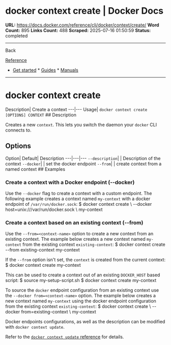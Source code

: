 # docker context create | Docker Docs

**URL:** https://docs.docker.com/reference/cli/docker/context/create/
**Word Count:** 895
**Links Count:** 488
**Scraped:** 2025-07-16 01:50:59
**Status:** completed

---

Back

[Reference](https://docs.docker.com/reference/)

  * [Get started](https://docs.docker.com/get-started/)   * [Guides](https://docs.docker.com/guides/)   * [Manuals](https://docs.docker.com/manuals/)

* * *

# docker context create

Description| Create a context   ---|---   Usage| `docker context create [OPTIONS] CONTEXT`      ## Description

Creates a new `context`. This lets you switch the daemon your `docker` CLI connects to.

## Options

Option| Default| Description   ---|---|---   `--description`| | Description of the context   `--docker`| | set the docker endpoint   `--from`| | create context from a named context      ## Examples

### Create a context with a Docker endpoint \(--docker\)

Use the `--docker` flag to create a context with a custom endpoint. The following example creates a context named `my-context` with a docker endpoint of `/var/run/docker.sock`:               $ docker context create \         --docker host=unix:///var/run/docker.sock \         my-context     

### Create a context based on an existing context \(--from\)

Use the `--from=<context-name>` option to create a new context from an existing context. The example below creates a new context named `my-context` from the existing context `existing-context`:               $ docker context create --from existing-context my-context     

If the `--from` option isn't set, the `context` is created from the current context:               $ docker context create my-context     

This can be used to create a context out of an existing `DOCKER_HOST` based script:               $ source my-setup-script.sh     $ docker context create my-context     

To source the `docker` endpoint configuration from an existing context use the `--docker from=<context-name>` option. The example below creates a new context named `my-context` using the docker endpoint configuration from the existing context `existing-context`:               $ docker context create \         --docker from=existing-context \         my-context     

Docker endpoints configurations, as well as the description can be modified with `docker context update`.

Refer to the [`docker context update` reference](https://docs.docker.com/reference/cli/docker/context/update/) for details.